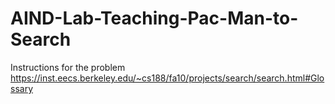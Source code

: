 # AIND-Lab-Teaching-Pac-Man-to-Search

Instructions for the problem
https://inst.eecs.berkeley.edu/~cs188/fa10/projects/search/search.html#Glossary
